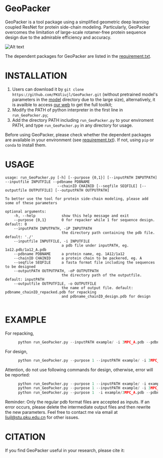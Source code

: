 # GeoPacker
GeoPacker is a tool package using a simplified geometric deep learning coupled ResNet for protein side-chain modeling. Particularly, GeoPacker overcomes the limitation of large-scale rotamer-free protein sequence design due to the admirable efficiency and accuracy.

![Alt text](https://github.com/PKUliujl/GeoPacker/blob/main/image/3mpcA.png)

The dependent packages for GeoPacker are listed in the [requirement.txt](https://github.com/PKUliujl/GeoPacker/blob/main/requirement.txt).

INSTALLATION
======================
1. Users can download it by `git clone https://github.com/PKUliujl/GeoPacker.git` (without pretrained model's parameters in the [model](https://github.com/PKUliujl/GeoPacker/blob/main/model) directory  due to the large size), alternatively, 
it is availble to access [our web](http://mdl.ipc.pku.edu.cn/) to get the full toolkit;
2. Modify the PATH of python interpreter in the first line in `run_GeoPacker.py`;
3. Add the directory PATH including `run_GeoPacker.py` to your enviroment PATH, and type `run_GeoPacker.py` in any directory for usage.

Before using GeoPacker, please check whether the dependent packages are available in your environment (see [requirement.txt](https://github.com/PKUliujl/GeoPacker/blob/main/requirement.txt)). If not, using `pip` or `conda` to install them.


USAGE
======================
```
usage: run_GeoPacker.py [-h] [--purpose {0,1}] [--inputPATH INPUTPATH] --inputfile INPUTFILE --pdbname PDBNAME  
                        --chainID CHAINID [--seqfile SEQFILE] [--outputfile OUTPUTFILE] [--outputPATH OUTPUTPATH]  

To better use the tool for protein side-chain modeling, please add some of these parameters  

optional arguments:  
    -h, --help            show this help message and exit  
    --purpose {0,1}       0 for repacker while 1 for sequence design. default: 0    
    --inputPATH INPUTPATH, -iP INPUTPATH    
                          the directory path containing the pdb file. default: './'  
    --inputfile INPUTFILE, -i INPUTFILE  
                          a pdb file under inputPATH, eg. 1a12.pdb/1a12_A.pdb  
    --pdbname PDBNAME     a protein name, eg. 1A12/1a12  
    --chainID CHAINID     a protein chain to be packered, eg. A  
    --seqfile SEQFILE     a fasta format file including the sequences to be designed  
    --outputPATH OUTPUTPATH, -oP OUTPUTPATH  
                          the directory path of the outputfile. default: inputPATH
    --outputfile OUTPUTFILE, -o OUTPUTFILE  
                          the name of output file. default: pdbname_chainID_repacked.pdb for repacking 
                          and pdbname_chainID_design.pdb for design
  
```

EXAMPLE
=====================
For repacking, 
```python
      python run_GeoPacker.py --inputPATH example/ -i 3MPC_A.pdb --pdbname 3MPC  --chainID A   
```

For design,  
```python
      python run_GeoPacker.py --purpose 1 --inputPATH example/ -i 3MPC_A.pdb --pdbname 3MPC --chainID A --seqfile  example/seqfile
```

Attention, do not use following commands for design, otherwise, error will be reported:
```python
      python run_GeoPacker.py --purpose 1 --inputPATH example/ -i example/3MPC_A.pdb --pdbname 3MPC --chainID A --seqfile  example/seqfile
      python run_GeoPacker.py --purpose 1 --inputPATH example/ -i 3MPC_A.pdb --pdbname 3MPC --chainID A --seqfile  seqfile
      python run_GeoPacker.py --purpose 1  -i example/3MPC_A.pdb --pdbname 3MPC --chainID A --seqfile  example/seqfile
```

Reminder: Only the regular pdb format files are accepted as inputs. If an error occurs, please delete the intermediate output files and then rewrite the new parameters. Feel free to contact me via email at liujl@stu.pku.edu.cn for other issues.  

CITATION
=====================
If you find GeoPacker useful in your research, please cite it:



